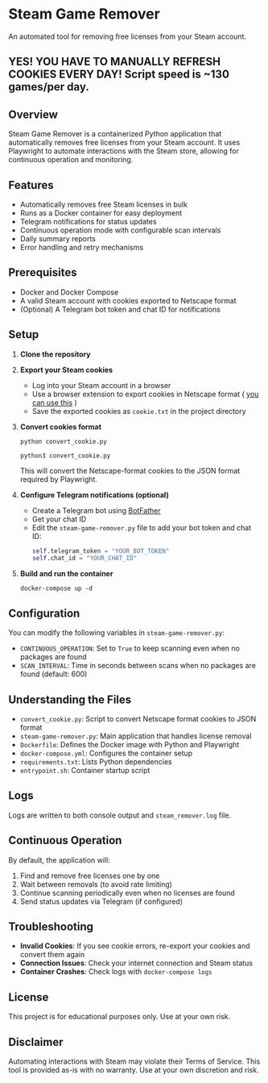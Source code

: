 # Steam Game Remover

An automated tool for removing free licenses from your Steam account.

## YES! YOU HAVE TO MANUALLY REFRESH COOKIES EVERY DAY! Script speed is ~130 games/per day. 

## Overview

Steam Game Remover is a containerized Python application that automatically removes free licenses from your Steam account. It uses Playwright to automate interactions with the Steam store, allowing for continuous operation and monitoring.

## Features

- Automatically removes free Steam licenses in bulk
- Runs as a Docker container for easy deployment
- Telegram notifications for status updates
- Continuous operation mode with configurable scan intervals
- Daily summary reports
- Error handling and retry mechanisms

## Prerequisites

- Docker and Docker Compose
- A valid Steam account with cookies exported to Netscape format
- (Optional) A Telegram bot token and chat ID for notifications

## Setup

1. **Clone the repository**

2. **Export your Steam cookies**
   - Log into your Steam account in a browser
   - Use a browser extension to export cookies in Netscape format ( [you can use this](https://chromewebstore.google.com/detail/get-cookiestxt-locally/cclelndahbckbenkjhflpdbgdldlbecc?pli=1) )
   - Save the exported cookies as `cookie.txt` in the project directory

3. **Convert cookies format**
   ```
   python convert_cookie.py
   ```
   ```
   python3 convert_cookie.py
   ```
   This will convert the Netscape-format cookies to the JSON format required by Playwright.

4. **Configure Telegram notifications (optional)**
   - Create a Telegram bot using [BotFather](https://t.me/botfather)
   - Get your chat ID
   - Edit the `steam-game-remover.py` file to add your bot token and chat ID:
     ```python
     self.telegram_token = "YOUR_BOT_TOKEN"
     self.chat_id = "YOUR_CHAT_ID"
     ```

5. **Build and run the container**
   ```
   docker-compose up -d
   ```

## Configuration

You can modify the following variables in `steam-game-remover.py`:

- `CONTINUOUS_OPERATION`: Set to `True` to keep scanning even when no packages are found
- `SCAN_INTERVAL`: Time in seconds between scans when no packages are found (default: 600)

## Understanding the Files

- `convert_cookie.py`: Script to convert Netscape format cookies to JSON format
- `steam-game-remover.py`: Main application that handles license removal
- `Dockerfile`: Defines the Docker image with Python and Playwright
- `docker-compose.yml`: Configures the container setup
- `requirements.txt`: Lists Python dependencies
- `entrypoint.sh`: Container startup script

## Logs

Logs are written to both console output and `steam_remover.log` file.

## Continuous Operation

By default, the application will:
1. Find and remove free licenses one by one
2. Wait between removals (to avoid rate limiting)
3. Continue scanning periodically even when no licenses are found
4. Send status updates via Telegram (if configured)

## Troubleshooting

- **Invalid Cookies**: If you see cookie errors, re-export your cookies and convert them again
- **Connection Issues**: Check your internet connection and Steam status
- **Container Crashes**: Check logs with `docker-compose logs`

## License

This project is for educational purposes only. Use at your own risk.

## Disclaimer

Automating interactions with Steam may violate their Terms of Service. This tool is provided as-is with no warranty. Use at your own discretion and risk.
